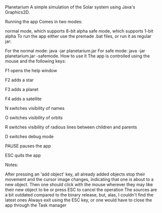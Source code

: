 Planetarium
A simple simulation of the Solar system using Java's Graphics2D.

Running the app
Comes in two modes:

normal mode, which supports 8-bit alpha
safe mode, which supports 1-bit alpha
To run the app either use the premade .bat files, or run it as regular jar:

For the normal mode: java -jar planetarium.jar
For safe mode: java -jar planetarium.jar -safemode.
How to use it
The app is controlled using the mouse and the following keys:

F1 opens the help window

F2 adds a star

F3 adds a planet

F4 adds a satellite

N switches visibility of names

O switches visibility of orbits

R switches visibility of radious lines between children and parents

D switches debug mode

PAUSE pauses the app

ESC quits the app

Notes:

After pressing an 'add object' key, all already added objects stop their movement and the cursor image changes, indicating that one is about to a new object. Then one should click with the mouse wherever they may like their new object to be or press ESC to cancel the operation
The sources are a bit outdated compared to the binary release, but, alas, I couldn't find the latest ones
Always exit using the ESC key, or one would have to close the app through the Task manager
